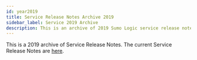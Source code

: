 ```yaml
---
id: year2019
title: Service Release Notes Archive 2019
sidebar_label: Service 2019 Archive
description: This is an archive of 2019 Sumo Logic service release notes.
---
```


This is a 2019 archive of Service Release Notes. The current Service Release Notes are [here](/release-notes-service).
